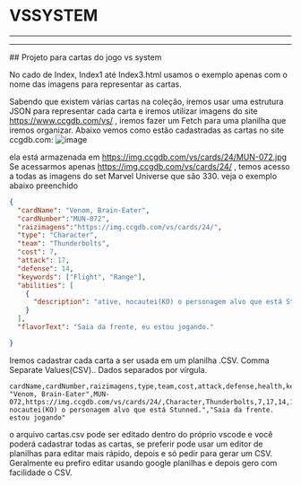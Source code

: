 # VSSYSTEM
<hr>
<hr>
## Projeto para cartas do jogo vs system

No cado de Index, Index1 até Index3.html usamos o exemplo apenas com o nome das imagens para representar as cartas.

Sabendo que existem várias cartas na coleção, iremos usar uma estrutura JSON para representar cada carta e iremos
utilizar imagens do site https://www.ccgdb.com/vs/ , iremos fazer um Fetch para uma planilha que iremos organizar.
Abaixo vemos como estão cadastradas as cartas no site ccgdb.com:
![image](https://github.com/user-attachments/assets/3e0a0181-9667-48a6-8f31-262f994ae712)

ela está armazenada em https://img.ccgdb.com/vs/cards/24/MUN-072.jpg
Se acessarmos apenas https://img.ccgdb.com/vs/cards/24/ , temos acesso a todas as imagens do set Marvel Universe que são 330. veja o exemplo abaixo preenchido

~~~json
{
  "cardName": "Venom, Brain-Eater",
  "cardNumber":"MUN-072",
  "raizimagens":"https://img.ccgdb.com/vs/cards/24/",
  "type": "Character",
  "team": "Thunderbolts",
  "cost": 7,
  "attack": 17,
  "defense": 14,
  "keywords": ["Flight", "Range"],
  "abilities": [
    {
      "description": "ative, nocautei(KO) o personagem alvo que está Stunned."
    }
  ],
  "flavorText": "Saia da frente, eu estou jogando."

}
~~~

Iremos cadastrar cada carta a ser usada em um planilha .CSV. 
Comma Separate Values(CSV).. Dados separados por vírgula.

~~~csv
cardName,cardNumber,raizimagens,type,team,cost,attack,defense,health,keywords,abilities,flavorText
"Venom, Brain-Eater",MUN-072,https://img.ccgdb.com/vs/cards/24/,Character,Thunderbolts,7,17,14,1,,"ative, nocautei(KO) o personagem alvo que está Stunned.","Saia da frente. estou jogando"
~~~

o arquivo cartas.csv pode ser editado dentro do próprio vscode e você poderá cadastrar todas as cartas, se preferir pode usar um editor de planilhas para editar mais rápido, depois e só pedir para gerar um CSV. Geralmente eu prefiro editar usando google planilhas e depois gero com facilidade o CSV.